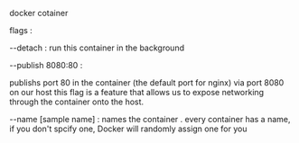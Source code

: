 docker cotainer 

flags : 

 --detach : run this container in the background
 
 --publish 8080:80 : 
 
 publishs port 80 in the container (the default port for nginx) via port 8080 on our host
 this flag is a feature that allows us to expose networking through the container onto the host.
 
 --name [sample name]  : names the container . every container has a name, if you don't spcify one, Docker will randomly assign one for you
 
 
